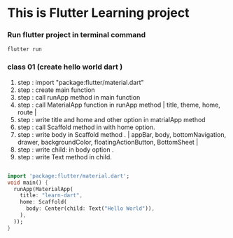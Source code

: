 # This is Flutter Learning project

### Run flutter project in terminal command

```
flutter run
```

### class 01 (create hello world dart )

1. step : import "package:flutter/material.dart"
2. step : create main function
3. step : call runApp method in main function
4. step : call MaterialApp function in runApp method | title, theme, home, route |
5. step : write title and home and other option in matrialApp method
6. step : call Scaffold method in with home option.
7. step : write body in Scaffold method . | appBar, body, bottomNavigation, drawer, backgroundColor, floatingActionButton, BottomSheet  |
8. step : write child: in body option .
9. step : write Text method in child.

```dart

import 'package:flutter/material.dart';
void main() {
  runApp(MaterialApp(
    title: "learn-dart",
    home: Scaffold(
      body: Center(child: Text("Hello World")),
    ),
  ));
}

```
